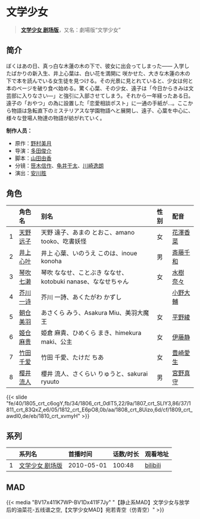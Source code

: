 # 文学少女


> <u>**[文学少女 剧场版](http://bgm.tv/subject/3183)**</u>，又名：劇場版“文学少女”

## 简介


ぼくはあの日、真っ白な木蓮の木の下で、彼女に出会ってしまった――
入学したばかりの新入生、井上心葉は、白い花を満開に
咲かせた、大きな木蓮の木の下で本を読んでいる女生徒を見つける。その光景に見とれていると、少女は何と本のページを破り食べ始める。驚く心葉、その少女、遠子は「今日からきみは文芸部に入りなさい―」と強引に入部させてしまう。それから一年経ったある日。遠子の「おやつ」の為に設置した「恋愛相談ポスト」に一通の手紙が…。ここから物語は急転直下のミステリアスな学園物語へと展開し、遠子、心葉を中心に、様々な登場人物達の物語が紡がれていく。

**制作人员：**
- 原作：[野村美月](http://bgm.tv/person/6023)
- 导演：[多田俊介](http://bgm.tv/person/3123)
- 脚本：[山田由香](http://bgm.tv/person/2883)
- 分镜：[笹木信作](http://bgm.tv/person/14792)、[龟井干太](http://bgm.tv/person/7906)、[川崎逸朗](http://bgm.tv/person/893)
- 演出：[安川胜](http://bgm.tv/person/26328)

## 角色

|     |   角色名   |   别名  | 性别 |  配音  |
|:--- |:------  |:----      |:---  |:--   |
| 1 | [天野远子](http://bgm.tv/character/1805) | 天野 遠子、あまの とおこ、amano tooko、吃書妖怪 | 女 | [花澤香菜](http://bgm.tv/person/4765) |
| 2 | [井上心叶](http://bgm.tv/character/1806) | 井上 心葉、いのうえ このは、inoue konoha | 男 | [斎藤千和](http://bgm.tv/person/4249) |
| 3 | [琴吹七濑](http://bgm.tv/character/1807) | 琴吹 ななせ、ことぶき ななせ、kotobuki nanase、ななせちゃん | 女 | [水樹奈々](http://bgm.tv/person/1) |
| 4 | [芥川一诗](http://bgm.tv/character/1811) | 芥川 一詩、あくたがわ かずし |  | [小野大輔](http://bgm.tv/person/4456) |
| 5 | [朝仓美羽](http://bgm.tv/character/1812) | あさくら みう、Asakura Miu、美羽大魔王 | 女 | [平野綾](http://bgm.tv/person/4158) |
| 6 | [姬仓麻贵](http://bgm.tv/character/1808) | 姫倉 麻貴、ひめくら まき、himekura maki、公主 | 女 | [伊藤静](http://bgm.tv/person/4272) |
| 7 | [竹田千爱](http://bgm.tv/character/1809) | 竹田 千愛、たけだ ちあ | 女 | [豊崎愛生](http://bgm.tv/person/5001) |
| 8 | [樱井流人](http://bgm.tv/character/1810) | 櫻井 流人、さくらい りゅうと、sakurai ryuuto | 男 | [宮野真守](http://bgm.tv/person/4697) |

{{< slide "fe/40/1805_crt_c6ogY,fb/34/1806_crt_0dlT5,22/9a/1807_crt_SLlY3,86/37/1811_crt_83QxZ,e6/05/1812_crt_E6pO8,0b/aa/1808_crt_8Uizo,6d/cf/1809_crt_awdl0,de/eb/1810_crt_xvmyH" >}}

## 系列

|     |   系列名   |   首播时间  | 话数/时长  | 观看地址 |
|:---  |:------    |:----      |:---       |:---  |
| 1 |[文学少女 剧场版](https://bgm.tv/subject/3183)| 2010-05-01 | 100:48 | [bilibili](https://www.bilibili.com/bangumi/play/ss3575)  |



## MAD

{{< media  "BV17x411K7WP-BV1Dx411F7Jy"
"【静止系MAD】文学少女与放学后的油菜花-五线谱之空,【文学少女MAD】宛若青空（仿青空）"  >}}
